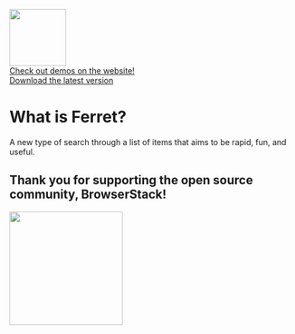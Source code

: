 <img src="images/logo.svg" width="100"><br>[Check out demos on the website!](https://ferret.heybard.com/)<br>[Download the latest version](https://github.com/joshpowlison/ferret/releases)

# What is Ferret?

A new type of search through a list of items that aims to be rapid, fun, and useful.

## Thank you for supporting the open source community, BrowserStack!

[<img src="images/browser-stack.svg" width="200">](https://www.browserstack.com/)